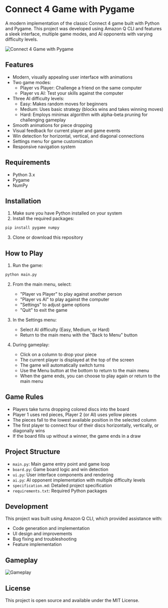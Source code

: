 # Connect 4 Game with Pygame

A modern implementation of the classic Connect 4 game built with Python and Pygame. This project was developed using Amazon Q CLI and features a sleek interface, multiple game modes, and AI opponents with varying difficulty levels.


![Connect 4 Game with Pygame](https://github.com/user-attachments/assets/87a3ff97-4340-4f3b-9a3b-4dab194a421d)


## Features

- Modern, visually appealing user interface with animations
- Two game modes:
  - Player vs Player: Challenge a friend on the same computer
  - Player vs AI: Test your skills against the computer
- Three AI difficulty levels:
  - Easy: Makes random moves for beginners
  - Medium: Uses basic strategy (blocks wins and takes winning moves)
  - Hard: Employs minimax algorithm with alpha-beta pruning for challenging gameplay
- Smooth animations for piece dropping
- Visual feedback for current player and game events
- Win detection for horizontal, vertical, and diagonal connections
- Settings menu for game customization
- Responsive navigation system

## Requirements

- Python 3.x
- Pygame
- NumPy

## Installation

1. Make sure you have Python installed on your system
2. Install the required packages:

```bash
pip install pygame numpy
```

3. Clone or download this repository

## How to Play

1. Run the game:

```bash
python main.py
```

2. From the main menu, select:
   - "Player vs Player" to play against another person
   - "Player vs AI" to play against the computer
   - "Settings" to adjust game options
   - "Quit" to exit the game

3. In the Settings menu:
   - Select AI difficulty (Easy, Medium, or Hard)
   - Return to the main menu with the "Back to Menu" button

4. During gameplay:
   - Click on a column to drop your piece
   - The current player is displayed at the top of the screen
   - The game will automatically switch turns
   - Use the Menu button at the bottom to return to the main menu
   - When the game ends, you can choose to play again or return to the main menu

## Game Rules

- Players take turns dropping colored discs into the board
- Player 1 uses red pieces, Player 2 (or AI) uses yellow pieces
- The pieces fall to the lowest available position in the selected column
- The first player to connect four of their discs horizontally, vertically, or diagonally wins
- If the board fills up without a winner, the game ends in a draw

## Project Structure

- `main.py`: Main game entry point and game loop
- `board.py`: Game board logic and win detection
- `ui.py`: User interface components and rendering
- `ai.py`: AI opponent implementation with multiple difficulty levels
- `specification.md`: Detailed project specification
- `requirements.txt`: Required Python packages

## Development

This project was built using Amazon Q CLI, which provided assistance with:
- Code generation and implementation
- UI design and improvements
- Bug fixing and troubleshooting
- Feature implementation

## Gameplay

![Gameplay](https://github.com/user-attachments/assets/c6eccad0-2b06-4dca-a663-2733fc36871b)


## License

This project is open source and available under the MIT License.

